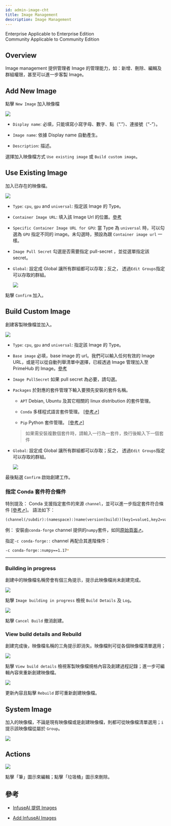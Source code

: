 ```yaml
---
id: admin-image-cht
title: Image Management
description: Image Management
---
```

<div class="label-sect">
  <div class="ee-only tooltip">Enterprise
    <span class="tooltiptext">Applicable to Enterprise Edition</span>
  </div>
  <div class="ce-only tooltip">Community
    <span class="tooltiptext">Applicable to Community Edition</span>
  </div>
</div>

## Overview

Image management 提供管理者 Image 的管理能力，如：新增、刪除、編輯及群組權限，甚至可以進一步客製 Image。

## Add New Image

點擊 `New Image` 加入映像檔

![](assets/group-image-info.png)

+ `Display name`: 必填，只能填寫小寫字母、數字、點（“.”）、連接號（“-”）。

+ `Image name`: 依據 Display name 自動產生。

+ `Description`: 描述。


選擇加入映像檔方式 `Use existing image` 或 `Build custom image`。

## Use Existing Image

加入已存在的映像檔。

![](assets/admin-image-use-existing.png)

+ `Type`: `cpu`, `gpu` and `universal`: 指定該 Image 的 Type。

+ `Container Image URL`: 填入該 Image Url 的位置。[參考](#reference)


+ `Specific Container Image URL for GPU`: 當 Type 為 `universal` 時，可以勾選為 `GPU` 指定不同的 image。未勾選時，預設為跟 `Container image url` 一樣。

+ `Image Pull Secret` 勾選是否需要指定 pull-secret ，並從選單指定該 secret。

+ `Global`: 設定成 Global 讓所有群組都可以存取；反之， 透過`Edit Groups`指定可以存取的群組。
  
  ![](assets/admin-image-global.png)

點擊 `Confirm` 加入。

## Build Custom Image

創建客製映像檔並加入。

![](assets/group-image-custom.png)

+ `Type`: `cpu`, `gpu` and `universal`: 指定該 Image 的 Type。

+ `Base image` 必填，base image 的 url。我們可以輸入任何有效的 Image URL，或是可以從自動列舉清單中選擇，已經透過 Image 管理加入至 PrimeHub 的 Image。[參考](#reference)

+ `Image PullSecret` 如果 pull secret 為必要，請勾選。

+ `Packages` 於對應的套件管理下輸入要預先安裝的套件名稱。

  + `APT` Debian, Ubuntu 及其它相關的 linux distribution 的套件管理。

  + `Conda` 多樣程式語言套件管理。 [[參考&neArr;]](https://docs.conda.io/projects/conda/en/latest/user-guide/tasks/manage-pkgs.html#installing-packages)

  + `Pip`  Python 套件管理。 [[參考&neArr;]](https://packaging.python.org/tutorials/installing-packages/#use-pip-for-installing)

   > 如果需安裝複數個套件時，請輸入一行為一套件，換行後輸入下一個套件

+ `Global`: 設定成 Global 讓所有群組都可以存取；反之， 透過`Edit Groups`指定可以存取的群組。
  
    ![](assets/admin-image-global.png)

最後點選 `Confirm` 啟始創建工作。

### 指定 Conda 套件符合條件

特別提及： Conda 支援指定套件的來源 `channel`，並可以進一步指定套件符合條件 [[參考&neArr;]](https://docs.conda.io/projects/conda-build/en/latest/resources/package-spec.html#package-match-specifications)。 語法如下：

```txt
(channel(/subdir):(namespace):)name(version(build))[key1=value1,key2=value2]
```

例： 安裝由`conda-forge` channel 提供的`numpy`套件，如同[原始頁面&neArr;](https://anaconda.org/conda-forge/numpy)。

指定`-c conda-forge::` channel 再配合其進階條件：

```bash
-c conda-forge::numpy==1.17*
```

---

### Building in progress

創建中的映像檔名稱旁會有個三角提示，提示此映像檔尚未創建完成。

![](assets/group-image-not-ready.png)

點擊 `Image building in progress` 檢視 `Build Details` 及 `Log`。

![](assets/group-image-building-detail.png)

點擊 `Cancel Build` 撤消創建。

### View build details and Rebuild

創建完成後，映像檔名稱的三角提示即消失。映像檔則可從各個映像檔清單選用；

![](assets/group-image-built.png)

點擊 `View build details` 檢視客製映像檔規格內容及創建過程記錄；進一步可編輯內容來重新創建映像檔。

![](assets/group-image-rebuild.png)


更新內容且點擊 `Rebuild` 即可重新創建映像檔。

## System Image

加入的映像檔，不論是現有映像檔或是創建映像檔，則都可從映像檔清單選用；`i` 提示該映像檔從屬於 `Group`。

![](assets/system-image-selection.png)

## Actions

![](assets/actions.png)

點擊「筆」圖示來編輯；點擊「垃圾桶」圖示來刪除。

## 參考

+ [InfuseAI 提供 Images](../../guide_manual/images-list.md)

+ [Add InfuseAI Images](../quickstart/add-infuseai-image)
